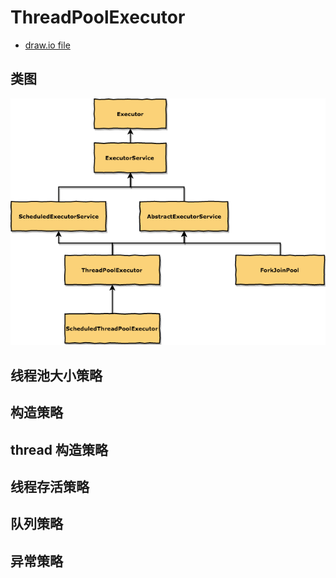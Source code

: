# ThreadPoolExecutor

- [draw.io file](./draw.io/ThreadPoolExecutor.xml)

## 类图

![ThreadPoolExecutor](./images/ThreadPoolExecutor.png)

## 线程池大小策略

## 构造策略

## thread 构造策略

## 线程存活策略

## 队列策略

## 异常策略

